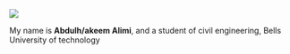 <!Doctype>
<html>
 <head>
  <title>::..my first page..::</title>
 </head>

 <body>
  <img src= "hakeem.png">
 <p> My name is <b>Abdulh/akeem Alimi</b>,
  and a student of civil engineering,
  Bells University of technology</p>
</body>
</html>

